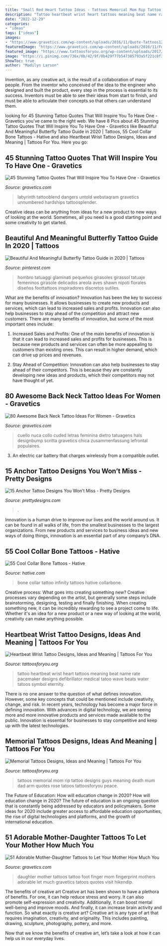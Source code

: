 ```yaml
---
title: "Small Red Heart Tattoo Ideas - Tattoos Memorial Mom Rip Tattoo Designs Guys Meaning Death Mum Dad Arm Quotes Rose Tatoos Tattoosforyou Peace"
description: "Tattoo heartbeat wrist heart tattoos meaning beat name rate pacemaker designs defibrillator medical tatoo wave beats water tatoos symbol eternity"
date: "2022-12-29"
categories:
- "ideas"
tags: ["ideas"]
images:
- "https://www.gravetics.com/wp-content/uploads/2016/11/Quote-Tattoos12.jpg"
featuredImage: "https://www.gravetics.com/wp-content/uploads/2016/11/Font-Tattoo-on-neck.jpg"
featured_image: "https://www.tattoosforyou.org/wp-content/uploads/2017/09/Heartbeat-Tattoo-On-Wrist.jpg"
image: "https://i.pinimg.com/736x/0b/42/9f/0b429f77b547385793a5f221c8f33b9c.jpg"
ShowToc: true
author: "Madilyn Larson"
---
```



Invention, as any creative act, is the result of a collaboration of many people. From the inventor who conceived of the idea to the engineer who designed and built the product, every step in the process is essential to its success. Inventors must be able to see their ideas from start to finish, and must be able to articulate their concepts so that others can understand them.

	

		
looking for 45 Stunning Tattoo Quotes That Will Inspire You To Have One - Gravetics you've came to the right web. We have 8 Pics about 45 Stunning Tattoo Quotes That Will Inspire You To Have One - Gravetics like Beautiful And Meaningful Butterfly Tattoo Guide in 2020 | Tattoos, 55 Cool Collar Bone Tattoos - Hative and also Heartbeat Wrist Tattoo Designs, Ideas and Meaning | Tattoos For You. Here you go:
		
    
## 45 Stunning Tattoo Quotes That Will Inspire You To Have One - Gravetics

<img loading=lazy src="https://www.gravetics.com/wp-content/uploads/2016/11/Quote-Tattoos12.jpg" onerror="this.onerror=null;this.src='https://tse1.mm.bing.net/th?id=OIP.7o-VzzTNMV0LRtcAdcxEvgHaHP&amp;pid=15.1';" alt="45 Stunning Tattoo Quotes That Will Inspire You To Have One - Gravetics">

_Source: gravetics.com_

>labyrinth tattooblend dangers untold webstaqram gravetics unnumbered hardships tattoosplender. 

	

Creative ideas can be anything from ideas for a new product to new ways of looking at the world. Sometimes, all you need is a good starting point and some creativity to get started.

    
## Beautiful And Meaningful Butterfly Tattoo Guide In 2020 | Tattoos

<img loading=lazy src="https://i.pinimg.com/736x/0b/42/9f/0b429f77b547385793a5f221c8f33b9c.jpg" onerror="this.onerror=null;this.src='https://tse2.mm.bing.net/th?id=OIP.VrnZHBEAxJqlAhSrEXIALAHaLG&amp;pid=15.1';" alt="Beautiful And Meaningful Butterfly Tattoo Guide in 2020 | Tattoos">

_Source: pinterest.com_

>hombro tatuaggi glaminati pequeños girasoles girassol tatuaje femeninos girasole delicados areola aves shawn nipoti florales diseños foottattoos inspiradores discretos sutiles. 

	

What are the benefits of innovation?
Innovation has been the key to success for many businesses. It allows businesses to create new products and services, which can lead to increased sales and profits. Innovation can also help businesses to stay ahead of the competition and attract new customers.
There are many benefits of innovation, but some of the most important ones include:

1) Increased Sales and Profits: One of the main benefits of innovation is that it can lead to increased sales and profits for businesses. This is because new products and services can often be more appealing to customers than existing ones. This can result in higher demand, which can drive up prices and revenues.

2) Stay Ahead of Competition: Innovation can also help businesses to stay ahead of their competitors. This is because they are constantly developing new ideas and products, which their competitors may not have thought of yet.

    
## 80 Awesome Back Neck Tattoo Ideas For Women - Gravetics

<img loading=lazy src="https://www.gravetics.com/wp-content/uploads/2016/11/Font-Tattoo-on-neck.jpg" onerror="this.onerror=null;this.src='https://tse2.mm.bing.net/th?id=OIP.gjuXliGaqgEb4NMZhWM0GAHaLl&amp;pid=15.1';" alt="80 Awesome Back Neck Tattoo Ideas For Women - Gravetics">

_Source: gravetics.com_

>cuello nuca collo cuded letras feminina dietro tatuagens hals designbump scritta gravetics chica zusammenfassung lefrontal populaires. 

	

3. An electric car battery that charges wirelessly from a compatible outlet. 

    
## 15 Anchor Tattoo Designs You Won’t Miss - Pretty Designs

<img loading=lazy src="http://www.prettydesigns.com/wp-content/uploads/2014/09/Anchor-and-Flowers-Tattoo.jpg" onerror="this.onerror=null;this.src='https://tse4.mm.bing.net/th?id=OIP.N_PkpPQzC90--oLVk6PmYgHaKZ&amp;pid=15.1';" alt="15 Anchor Tattoo Designs You Won’t Miss - Pretty Designs">

_Source: prettydesigns.com_

>. 

	

Innovation is a human drive to improve our lives and the world around us. It can be found in all walks of life, from the smallest businesses to the largest organizations. From new products and services to business ideas and new ways of doing things, innovation is an essential part of any company’s DNA.

    
## 55 Cool Collar Bone Tattoos - Hative

<img loading=lazy src="https://hative.com/wp-content/uploads/2014/03/collar-bone-tattoos/family-infinity-collar-bone-tattoo-51.jpg" onerror="this.onerror=null;this.src='https://tse4.mm.bing.net/th?id=OIP.iW6tY4L6P8QuZXZOD_nk5QHaHa&amp;pid=15.1';" alt="55 Cool Collar Bone Tattoos - Hative">

_Source: hative.com_

>bone collar tattoo infinity tattoos hative collarbone. 

	

Creative process: What goes into creating something new?
Creative processes vary depending on the artist, but generally some steps include brainstorming, designing, testing and finally finishing. When creating something new, it can be incredibly rewarding to see a project come to life. Whether it's an idea for a new product or a new way of looking at the world, creativity can make anything possible.

    
## Heartbeat Wrist Tattoo Designs, Ideas And Meaning | Tattoos For You

<img loading=lazy src="https://www.tattoosforyou.org/wp-content/uploads/2017/09/Heartbeat-Tattoo-On-Wrist.jpg" onerror="this.onerror=null;this.src='https://tse3.mm.bing.net/th?id=OIP.IqKR-66lm5nNx-HG1q39_AHaJ3&amp;pid=15.1';" alt="Heartbeat Wrist Tattoo Designs, Ideas and Meaning | Tattoos For You">

_Source: tattoosforyou.org_

>tattoo heartbeat wrist heart tattoos meaning beat name rate pacemaker designs defibrillator medical tatoo wave beats water tatoos symbol eternity. 

	

There is no one answer to the question of what defines innovation. However, some key concepts that could be mentioned include creativity, change, and risk. In recent years, technology has become a major force in defining innovation. With advances in digital technology, we are seeing more and more innovative products and services made available to the public. Innovation is essential for businesses to stay competitive and keep up with the latest technologies.

    
## Memorial Tattoos Designs, Ideas And Meaning | Tattoos For You

<img loading=lazy src="http://www.tattoosforyou.org/wp-content/uploads/2013/09/Memorial-Tattoos-For-Mom-768x1024.jpg" onerror="this.onerror=null;this.src='https://tse2.mm.bing.net/th?id=OIP.SxllKYiVkolL0vSBN1XklgHaJ4&amp;pid=15.1';" alt="Memorial Tattoos Designs, Ideas and Meaning | Tattoos For You">

_Source: tattoosforyou.org_

>tattoos memorial mom rip tattoo designs guys meaning death mum dad arm quotes rose tatoos tattoosforyou peace. 

	

The Future of Education: How will education change in 2020?
How will education change in 2020? The future of education is an ongoing question that is constantly being addressed by educators and policymakers. Some ideas for 2020 include greater access to affordable education opportunities, the rise of digital technologies and platforms, and the growth of international education.

    
## 51 Adorable Mother-Daughter Tattoos To Let Your Mother How Much You

<img loading=lazy src="https://www.gravetics.com/wp-content/uploads/2017/07/Finger-Print-Mother-Daughter-Tattoo-On-Foot.jpg" onerror="this.onerror=null;this.src='https://tse4.mm.bing.net/th?id=OIP.--J0rJrQbl25hTZPZe1DJQHaHa&amp;pid=15.1';" alt="51 Adorable Mother-Daughter Tattoos to Let Your Mother How Much You">

_Source: gravetics.com_

>daughter mother tattoos tattoo foot finger mom fingerprint mothers adorable let much gravetics tatoos quotes visit hikendip. 

	

The benefits of creative art
Creative art has been shown to have a plethora of benefits. For one, it can help reduce stress and worry. It can also promote self-expression and creativity. Additionally, it can boost mental well-being and improve moods. And finally, it can increase brain activity and function.
So what exactly is creative art? Creative art is any type of art that requires imagination, creativity, and originality. This includes painting, drawing, sculpture, photography, pottery, and more.

Now that we know the benefits of creative art, let’s take a look at how it can help us in our everyday lives.

